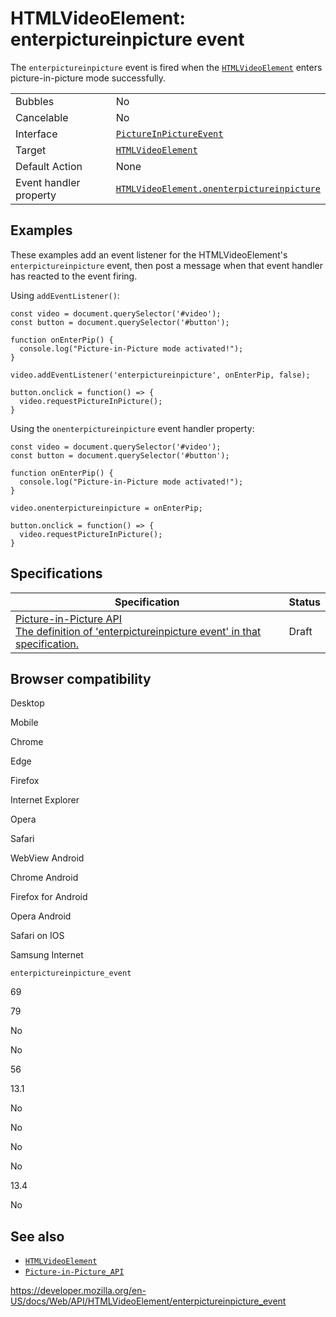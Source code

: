 HTMLVideoElement: enterpictureinpicture event
=============================================

The `enterpictureinpicture` event is fired when the [`HTMLVideoElement`](../htmlvideoelement) enters picture-in-picture mode successfully.

<table><tbody><tr class="odd"><td>Bubbles</td><td>No</td></tr><tr class="even"><td>Cancelable</td><td>No</td></tr><tr class="odd"><td>Interface</td><td><a href="../pictureinpictureevent"><code>PictureInPictureEvent</code></a></td></tr><tr class="even"><td>Target</td><td><a href="../htmlvideoelement"><code>HTMLVideoElement</code></a></td></tr><tr class="odd"><td>Default Action</td><td>None</td></tr><tr class="even"><td>Event handler property</td><td><a href="onenterpictureinpicture"><code>HTMLVideoElement.onenterpictureinpicture</code></a></td></tr></tbody></table>

Examples
--------

These examples add an event listener for the HTMLVideoElement's `enterpictureinpicture` event, then post a message when that event handler has reacted to the event firing.

Using `addEventListener()`:

    const video = document.querySelector('#video');
    const button = document.querySelector('#button');

    function onEnterPip() {
      console.log("Picture-in-Picture mode activated!");
    }

    video.addEventListener('enterpictureinpicture', onEnterPip, false);

    button.onclick = function() => {
      video.requestPictureInPicture();
    }

Using the `onenterpictureinpicture` event handler property:

    const video = document.querySelector('#video');
    const button = document.querySelector('#button');

    function onEnterPip() {
      console.log("Picture-in-Picture mode activated!");
    }

    video.onenterpictureinpicture = onEnterPip;

    button.onclick = function() => {
      video.requestPictureInPicture();
    }

Specifications
--------------

<table><thead><tr class="header"><th>Specification</th><th>Status</th></tr></thead><tbody><tr class="odd"><td><a href="https://w3c.github.io/picture-in-picture/#eventdef-htmlvideoelement-enterpictureinpicture">Picture-in-Picture API<br />
<span class="small">The definition of 'enterpictureinpicture event' in that specification.</span></a></td><td><span class="spec-draft">Draft</span></td></tr></tbody></table>

Browser compatibility
---------------------

Desktop

Mobile

Chrome

Edge

Firefox

Internet Explorer

Opera

Safari

WebView Android

Chrome Android

Firefox for Android

Opera Android

Safari on IOS

Samsung Internet

`enterpictureinpicture_event`

69

79

No

No

56

13.1

No

No

No

No

13.4

No

See also
--------

-   [`HTMLVideoElement`](../htmlvideoelement)
-   [`Picture-in-Picture_API`](../picture-in-picture_api)

<a href="https://developer.mozilla.org/en-US/docs/Web/API/HTMLVideoElement/enterpictureinpicture_event" class="_attribution-link">https://developer.mozilla.org/en-US/docs/Web/API/HTMLVideoElement/enterpictureinpicture_event</a>
